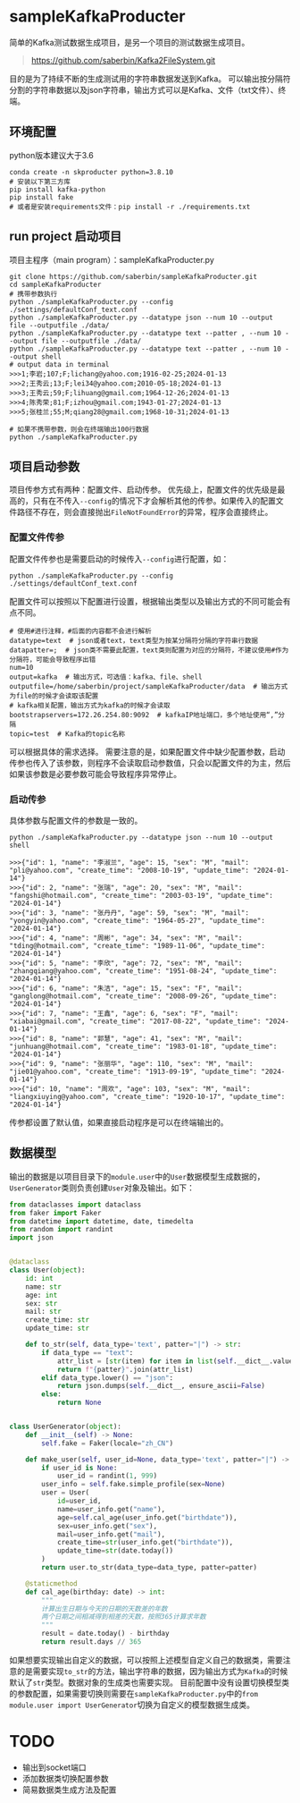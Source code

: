 # sampleKafkaProducter
简单的Kafka测试数据生成项目，是另一个项目的测试数据生成项目。
> https://github.com/saberbin/Kafka2FileSystem.git

目的是为了持续不断的生成测试用的字符串数据发送到Kafka。
可以输出按分隔符分割的字符串数据以及json字符串，输出方式可以是Kafka、文件（txt文件）、终端。
## 环境配置
python版本建议大于3.6
```shell
conda create -n skproducter python=3.8.10
# 安装以下第三方库
pip install kafka-python
pip install fake
# 或者是安装requirements文件：pip install -r ./requirements.txt
```

## run project 启动项目
项目主程序（main program）：sampleKafkaProducter.py
```shell
git clone https://github.com/saberbin/sampleKafkaProducter.git
cd sampleKafkaProducter
# 携带参数执行
python ./sampleKafkaProducter.py --config ./settings/defaultConf_text.conf
python ./sampleKafkaProducter.py --datatype json --num 10 --output file --outputfile ./data/
python ./sampleKafkaProducter.py --datatype text --patter , --num 10 --output file --outputfile ./data/
python ./sampleKafkaProducter.py --datatype text --patter , --num 10 --output shell
# output data in terminal
>>>1;李岩;107;F;lichang@yahoo.com;1916-02-25;2024-01-13
>>>2;王秀云;13;F;lei34@yahoo.com;2010-05-18;2024-01-13
>>>3;王秀云;59;F;lihuang@gmail.com;1964-12-26;2024-01-13
>>>4;陈秀荣;81;F;izhou@gmail.com;1943-01-27;2024-01-13
>>>5;张桂兰;55;M;qiang28@gmail.com;1968-10-31;2024-01-13

# 如果不携带参数，则会在终端输出100行数据
python ./sampleKafkaProducter.py
```

## 项目启动参数
项目传参方式有两种：配置文件、启动传参。
优先级上，配置文件的优先级是最高的，只有在不传入`--config`的情况下才会解析其他的传参。如果传入的配置文件路径不存在，则会直接抛出`FileNotFoundError`的异常，程序会直接终止。
### 配置文件传参
配置文件传参也是需要启动的时候传入`--config`进行配置，如：
```shell
python ./sampleKafkaProducter.py --config ./settings/defaultConf_text.conf
```
配置文件可以按照以下配置进行设置，根据输出类型以及输出方式的不同可能会有点不同。
```text
# 使用#进行注释，#后面的内容都不会进行解析
datatype=text  # json或者text，text类型为按某分隔符分隔的字符串行数据
datapatter=;  # json类不需要此配置，text类则配置为对应的分隔符，不建议使用#作为分隔符，可能会导致程序出错
num=10
output=kafka  # 输出方式，可选值：kafka、file、shell
outputfile=/home/saberbin/project/sampleKafkaProducter/data  # 输出方式为file的时候才会读取该配置
# kafka相关配置，输出方式为kafka的时候才会读取
bootstrapservers=172.26.254.80:9092  # kafkaIP地址端口，多个地址使用“,”分隔
topic=test  # Kafka的topic名称
```
可以根据具体的需求选择。
需要注意的是，如果配置文件中缺少配置参数，启动传参也传入了该参数，则程序不会读取启动参数值，只会以配置文件的为主，然后如果该参数是必要参数可能会导致程序异常停止。
### 启动传参
具体参数与配置文件的参数是一致的。
```shell
python ./sampleKafkaProducter.py --datatype json --num 10 --output shell

>>>{"id": 1, "name": "李淑兰", "age": 15, "sex": "M", "mail": "pli@yahoo.com", "create_time": "2008-10-19", "update_time": "2024-01-14"}
>>>{"id": 2, "name": "张瑞", "age": 20, "sex": "M", "mail": "fangshi@hotmail.com", "create_time": "2003-03-19", "update_time": "2024-01-14"}
>>>{"id": 3, "name": "张丹丹", "age": 59, "sex": "M", "mail": "yongyin@yahoo.com", "create_time": "1964-05-27", "update_time": "2024-01-14"}
>>>{"id": 4, "name": "周彬", "age": 34, "sex": "M", "mail": "tding@hotmail.com", "create_time": "1989-11-06", "update_time": "2024-01-14"}
>>>{"id": 5, "name": "李欣", "age": 72, "sex": "M", "mail": "zhangqiang@yahoo.com", "create_time": "1951-08-24", "update_time": "2024-01-14"}
>>>{"id": 6, "name": "朱洁", "age": 15, "sex": "F", "mail": "ganglong@hotmail.com", "create_time": "2008-09-26", "update_time": "2024-01-14"}
>>>{"id": 7, "name": "王鑫", "age": 6, "sex": "F", "mail": "xiabai@gmail.com", "create_time": "2017-08-22", "update_time": "2024-01-14"}
>>>{"id": 8, "name": "郭慧", "age": 41, "sex": "M", "mail": "junhuang@hotmail.com", "create_time": "1983-01-18", "update_time": "2024-01-14"}
>>>{"id": 9, "name": "张丽华", "age": 110, "sex": "M", "mail": "jie01@yahoo.com", "create_time": "1913-09-19", "update_time": "2024-01-14"}
>>>{"id": 10, "name": "周欢", "age": 103, "sex": "M", "mail": "liangxiuying@yahoo.com", "create_time": "1920-10-17", "update_time": "2024-01-14"}
```
传参都设置了默认值，如果直接启动程序是可以在终端输出的。

## 数据模型
输出的数据是以项目目录下的`module.user`中的`User`数据模型生成数据的，`UserGenerator`类则负责创建`User`对象及输出。如下：
```python
from dataclasses import dataclass
from faker import Faker
from datetime import datetime, date, timedelta
from random import randint
import json


@dataclass
class User(object):
    id: int
    name: str
    age: int
    sex: str
    mail: str
    create_time: str
    update_time: str

    def to_str(self, data_type='text', patter="|") -> str:
        if data_type == "text":
            attr_list = [str(item) for item in list(self.__dict__.values())]
            return f"{patter}".join(attr_list)
        elif data_type.lower() == "json":
            return json.dumps(self.__dict__, ensure_ascii=False)
        else:
            return None


class UserGenerator(object):
    def __init__(self) -> None:
        self.fake = Faker(locale="zh_CN")

    def make_user(self, user_id=None, data_type='text', patter="|") -> User:
        if user_id is None:
            user_id = randint(1, 999)
        user_info = self.fake.simple_profile(sex=None)
        user = User(
            id=user_id,
            name=user_info.get("name"),
            age=self.cal_age(user_info.get("birthdate")),
            sex=user_info.get("sex"),
            mail=user_info.get("mail"),
            create_time=str(user_info.get("birthdate")),
            update_time=str(date.today())
        )
        return user.to_str(data_type=data_type, patter=patter)

    @staticmethod
    def cal_age(birthday: date) -> int:
        """
        计算出生日期与今天的日期的天数差的年数
        两个日期之间相减得到相差的天数，按照365计算求年数
        """
        result = date.today() - birthday
        return result.days // 365

```
如果想要实现输出自定义的数据，可以按照上述模型自定义自己的数据类，需要注意的是需要实现`to_str`的方法，输出字符串的数据，因为输出方式为`Kafka`的时候默认了`str`类型。数据对象的生成类也需要实现。
目前配置中没有设置切换模型类的参数配置，如果需要切换则需要在`sampleKafkaProducter.py`中的`from module.user import UserGenerator`切换为自定义的模型数据生成类。


# TODO
- 输出到socket端口
- 添加数据类切换配置参数
- 简易数据类生成方法及配置

